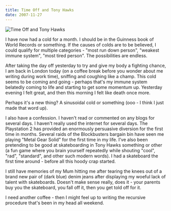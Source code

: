 ```yaml
---
title: Time Off and Tony Hawks
date: 2007-11-27
---
```


![Time Off and Tony Hawks](https://source.unsplash.com/7QCBakMyDCE/1600x900)

I have now had a cold for a month. I should be in the Guinness book of World Records or something. If the causes of colds are to be believed, I could qualify for multiple categories - "most run down person", "weakest immune system", "most tired person". The possibilities are endless.

After taking the day off yesterday to try and give my body a fighting chance, I am back in London today (on a coffee break before you wonder about me writing during work time), sniffing and coughing like a champ. This cold seems to be coming and going - perhaps that's my immune system belatedly coming to life and starting to get some momentum up. Yesterday evening I felt great, and then this morning I felt like death once more.

Perhaps it's a new thing? A sinusoidal cold or something (ooo - I think I just made that word up).

I also have a confession. I haven't read or commented on any blogs for several days. I haven't really used the internet for several days. The Playstation 2 has provided an enormously persuasive diversion for the first time in months. Several raids of the Blockbusters bargain bin have seen me playing "Metal Gear Solid" for the first time in my life. I've also been pretending to be good at skateboarding in Tony Hawks something or other (a fun game where you brain yourself repeatedly while shouting "cool", "rad", "standard", and other such modern words). I had a skateboard the first time around - before all this hoody crap started.

I still have memories of my Mum hitting me after tearing the knees out of a brand new pair of (dark blue) denim jeans after displaying my woeful lack of talent with skateboards. Doesn't make sense really, does it - your parents buy you the skateboard, you fall off it, then you get told off for it.

I need another coffee - then I might feel up to writing the recursive procedure that's been in my head all weekend.
